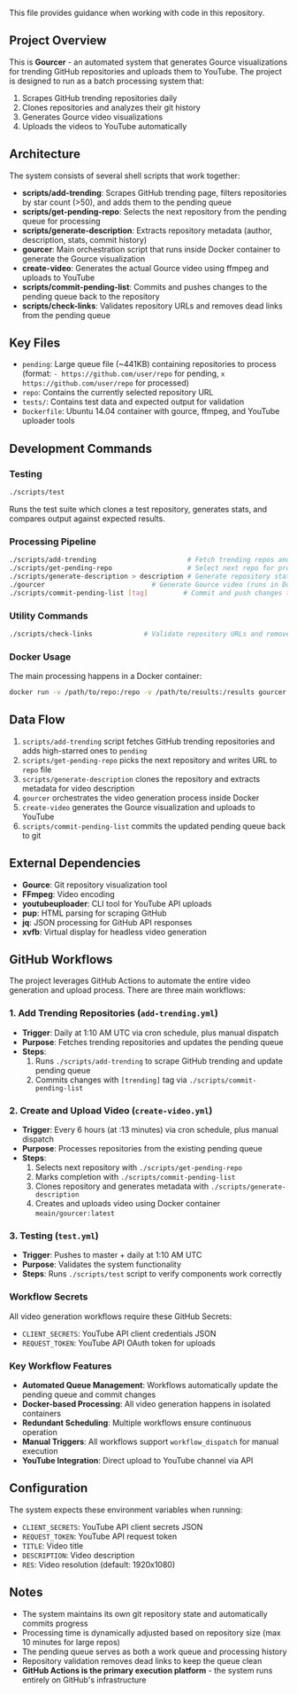 This file provides guidance when working with code in this repository.

## Project Overview

This is **Gourcer** - an automated system that generates Gource visualizations for trending GitHub repositories and uploads them to YouTube. The project is designed to run as a batch processing system that:

1. Scrapes GitHub trending repositories daily
2. Clones repositories and analyzes their git history
3. Generates Gource video visualizations
4. Uploads the videos to YouTube automatically

## Architecture

The system consists of several shell scripts that work together:

- **scripts/add-trending**: Scrapes GitHub trending page, filters repositories by star count (>50), and adds them to the pending queue
- **scripts/get-pending-repo**: Selects the next repository from the pending queue for processing
- **scripts/generate-description**: Extracts repository metadata (author, description, stats, commit history)
- **gourcer**: Main orchestration script that runs inside Docker container to generate the Gource visualization
- **create-video**: Generates the actual Gource video using ffmpeg and uploads to YouTube
- **scripts/commit-pending-list**: Commits and pushes changes to the pending queue back to the repository
- **scripts/check-links**: Validates repository URLs and removes dead links from the pending queue

## Key Files

- `pending`: Large queue file (~441KB) containing repositories to process (format: `- https://github.com/user/repo` for pending, `x https://github.com/user/repo` for processed)
- `repo`: Contains the currently selected repository URL
- `tests/`: Contains test data and expected output for validation
- `Dockerfile`: Ubuntu 14.04 container with gource, ffmpeg, and YouTube uploader tools

## Development Commands

### Testing
```bash
./scripts/test
```
Runs the test suite which clones a test repository, generates stats, and compares output against expected results.

### Processing Pipeline
```bash
./scripts/add-trending                       # Fetch trending repos and update pending queue
./scripts/get-pending-repo                   # Select next repo for processing
./scripts/generate-description > description # Generate repository statistics
./gourcer                           # Generate Gource video (runs in Docker)
./scripts/commit-pending-list [tag]         # Commit and push changes to pending queue
```

### Utility Commands
```bash
./scripts/check-links             # Validate repository URLs and remove dead links
```

### Docker Usage
The main processing happens in a Docker container:
```bash
docker run -v /path/to/repo:/repo -v /path/to/results:/results gourcer
```

## Data Flow

1. `scripts/add-trending` script fetches GitHub trending repositories and adds high-starred ones to `pending`
2. `scripts/get-pending-repo` picks the next repository and writes URL to `repo` file
3. `scripts/generate-description` clones the repository and extracts metadata for video description
4. `gourcer` orchestrates the video generation process inside Docker
5. `create-video` generates the Gource visualization and uploads to YouTube
6. `scripts/commit-pending-list` commits the updated pending queue back to git

## External Dependencies

- **Gource**: Git repository visualization tool
- **FFmpeg**: Video encoding
- **youtubeuploader**: CLI tool for YouTube API uploads
- **pup**: HTML parsing for scraping GitHub
- **jq**: JSON processing for GitHub API responses
- **xvfb**: Virtual display for headless video generation

## GitHub Workflows

The project leverages GitHub Actions to automate the entire video generation and upload process. There are three main workflows:

### 1. Add Trending Repositories (`add-trending.yml`)
- **Trigger**: Daily at 1:10 AM UTC via cron schedule, plus manual dispatch
- **Purpose**: Fetches trending repositories and updates the pending queue
- **Steps**:
  1. Runs `./scripts/add-trending` to scrape GitHub trending and update pending queue
  2. Commits changes with `[trending]` tag via `./scripts/commit-pending-list`

### 2. Create and Upload Video (`create-video.yml`)
- **Trigger**: Every 6 hours (at :13 minutes) via cron schedule, plus manual dispatch
- **Purpose**: Processes repositories from the existing pending queue
- **Steps**:
  1. Selects next repository with `./scripts/get-pending-repo`
  2. Marks completion with `./scripts/commit-pending-list`
  3. Clones repository and generates metadata with `./scripts/generate-description`
  4. Creates and uploads video using Docker container `meain/gourcer:latest`

### 3. Testing (`test.yml`)
- **Trigger**: Pushes to master + daily at 1:10 AM UTC
- **Purpose**: Validates the system functionality
- **Steps**: Runs `./scripts/test` script to verify components work correctly

### Workflow Secrets
All video generation workflows require these GitHub Secrets:
- `CLIENT_SECRETS`: YouTube API client credentials JSON
- `REQUEST_TOKEN`: YouTube API OAuth token for uploads

### Key Workflow Features
- **Automated Queue Management**: Workflows automatically update the pending queue and commit changes
- **Docker-based Processing**: All video generation happens in isolated containers
- **Redundant Scheduling**: Multiple workflows ensure continuous operation
- **Manual Triggers**: All workflows support `workflow_dispatch` for manual execution
- **YouTube Integration**: Direct upload to YouTube channel via API

## Configuration

The system expects these environment variables when running:
- `CLIENT_SECRETS`: YouTube API client secrets JSON
- `REQUEST_TOKEN`: YouTube API request token
- `TITLE`: Video title
- `DESCRIPTION`: Video description
- `RES`: Video resolution (default: 1920x1080)

## Notes

- The system maintains its own git repository state and automatically commits progress
- Processing time is dynamically adjusted based on repository size (max 10 minutes for large repos)
- The pending queue serves as both a work queue and processing history
- Repository validation removes dead links to keep the queue clean
- **GitHub Actions is the primary execution platform** - the system runs entirely on GitHub's infrastructure
